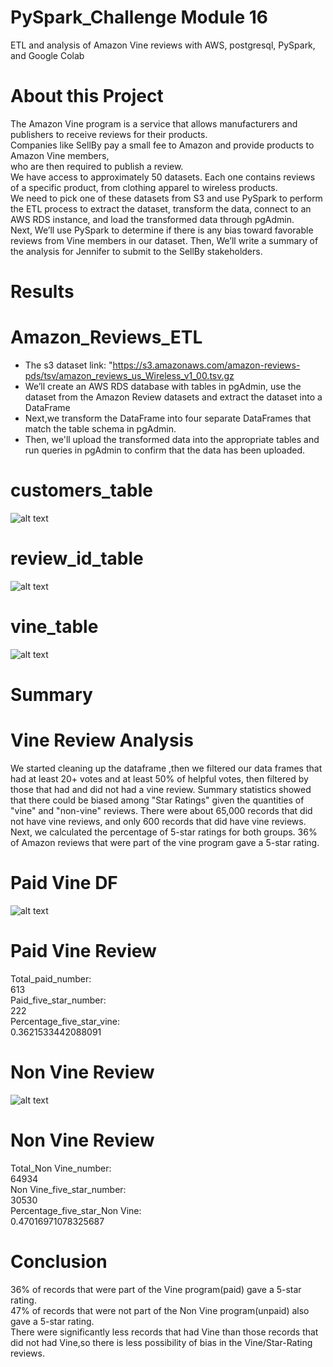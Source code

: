 # PySpark_Challenge Module 16 
ETL and analysis of Amazon Vine reviews with AWS, postgresql, PySpark, and Google Colab</b> 
# <b>About this Project</b> 
The Amazon Vine program is a service that allows manufacturers and publishers to receive reviews for their products.</br> Companies like SellBy pay a small fee to Amazon and provide products to Amazon Vine members,</br> who are then required to publish a review.</br>We have access to approximately 50 datasets. Each one contains reviews of a specific product, from clothing apparel to wireless products.</br> We need to pick one of these datasets from S3 and use PySpark to perform the ETL process to extract the dataset, transform the data, connect to an AWS RDS instance, and load the transformed data through pgAdmin. </br>Next, We’ll use PySpark to determine if there is any bias toward favorable reviews from Vine members in our dataset. Then, We’ll write a summary of the analysis for Jennifer to submit to the SellBy stakeholders.</br>

# <b>Results</b> </br>
# Amazon_Reviews_ETL </br>
* The s3 dataset link:   "https://s3.amazonaws.com/amazon-reviews-pds/tsv/amazon_reviews_us_Wireless_v1_00.tsv.gz  </br>
* We’ll create an AWS RDS database with tables in pgAdmin, use the dataset from the Amazon Review datasets and extract the dataset into a DataFrame</br>
* Next,we transform the DataFrame into four separate DataFrames that match the table schema in pgAdmin. </br>
* Then, we'll upload the transformed data into the appropriate tables and run  queries in pgAdmin to confirm that the data has been uploaded.</br>

# customers_table  </br>
![alt text](https://github.com/ramyasnl/PySpark_Challenge/blob/main/Images/customertable.png) </br>

# review_id_table</br>
![alt text](https://github.com/ramyasnl/PySpark_Challenge/blob/main/Images/review_id_table.png) </br>

# vine_table </br>
![alt text](https://github.com/ramyasnl/PySpark_Challenge/blob/main/Images/vinetable.png) </br>


# <b>Summary</b>
# Vine Review Analysis 
We started cleaning up the dataframe ,then we filtered our data frames that had at least 20+ votes and at least 50% of helpful votes, then filtered by those that had and did not had a vine review. Summary statistics showed that there could be biased among "Star Ratings" given the quantities of "vine" and "non-vine" reviews. There were about 65,000 records that did not have vine reviews, and only 600 records that did have vine reviews. Next, we calculated the percentage of 5-star ratings for both groups. 36% of Amazon reviews that were part of the vine program gave a 5-star rating.</br>

# Paid Vine DF </br>
![alt text](https://github.com/ramyasnl/PySpark_Challenge/blob/main/Images/vinedf.png) </br>

# Paid Vine Review</br>
Total_paid_number:</br>
613</br>
Paid_five_star_number:</br>
222</br>
Percentage_five_star_vine:</br>
0.3621533442088091</br>

# Non Vine Review</br>
![alt text](https://github.com/ramyasnl/PySpark_Challenge/blob/main/Images/nonvine.png) </br>

# Non Vine Review</br>
Total_Non Vine_number:</br>
64934</br>
Non Vine_five_star_number:</br>
30530</br>
Percentage_five_star_Non Vine:</br>
0.47016971078325687

# Conclusion </b></br>
36% of records that were part of the Vine program(paid) gave a 5-star rating.</br>
47% of records that were not part of the Non Vine program(unpaid) also gave a 5-star rating.</br>
There were significantly less records that had Vine than those records that did not had Vine,so there is less possibility of bias in the Vine/Star-Rating reviews.
